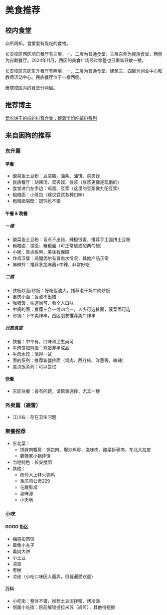 <script setup lang="ts">
import MemberCard from "/.vitepress/components/MemberCard.vue";
</script>

# 美食推荐

## 校内食堂

众所周知，食堂里有能吃的食物。

长安校区西区旭日餐厅有三层，一、二层为普通食堂，三层东侧为民族食堂，西侧为自助餐厅。2024年11月，西区的美食广场经过修整也已重新开放一楼。

长安校区东区东升餐厅有两层，一、二层为普通食堂，建筑三、四层为创业中心和教师活动中心。民族餐厅位于一楼西侧。

雁塔校区内的食堂分两层。

## 推荐博主

<MemberCard
  name="爱吃饼干的喵"
  avatarType="url"
  avatarName="https://p3-pc.douyinpic.com/img/aweme-avatar/tos-cn-avt-0015_6f3907e1033e723af12925e04b7e3ff0~c5_300x300.jpeg"
  linkText="抖音主页"
  link="https://www.douyin.com/user/MS4wLjABAAAAhdyOaI6Uf0hSGbxUVCyf0Eusd3WI6LIHdPIxURqkOeQ" />

[爱吃饼干的喵的抖音合集：跟着学姐吃邮电系列](https://www.iesdouyin.com/share/mix/detail/7366461662573889588/)

## 来自困狗的推荐

### 东升篇

#### 早餐

- 酸菜鱼土豆粉：豆腐脑、油条、油饼、菜夹馍
- 民族餐厅：胡辣汤、菜夹馍、豆浆（豆浆更像是现磨的）
- 食堂进门左手边：鸡蛋、豆浆（这里的豆浆像九阳豆浆）
- 粗粮面：小笼包（建议尝试各种口味）
- 粗粮面隔壁：馄饨也不错

#### 午餐 & 晚餐

##### 一楼

- 酸菜鱼土豆粉：盲点不出错，辣椒很香，推荐手工面拼土豆粉
- 粗粮面：凉面、粗粮面（可正常放或加两勺醋）
- 小锅：盲点系列，美味有保障
- 炸鸡汉堡：鸡腿偶尔有冒血水情况，其他产品正常
- 麻辣拌：推荐多加麻酱+中辣，非常好吃

##### 二楼

- 铁板炒面/炒饭：好吃但油大，推荐老干妈牛肉炒饭
- 重庆小面：盲点不出错
- 咖喱饭：味道尚可，看个人口味
- 中间的面：推荐三合一或四合一，人少可选扯面，菠菜面可选
- 砂锅：下午卖炸串，西区朋友推荐美广炸串

##### 民族食堂

- 快餐：中午有，口味和卫生尚可
- 牛肉饼加鸡蛋：鸡蛋非半成品
- 牛肉水饺：值得一试
- 面的系列：推荐新疆拌面（鸡肉、西红柿、洋葱等，微辣）
- 盖浇饭系列：可以尝试

#### 快餐

- 东区快餐：各有问题，请慎重选择，尤其一楼

### 外卖篇（避雷）

- 江川右：存在卫生问题

### 聚餐推荐

- 东北菜：
  - 馋胖肉蟹煲：锅包肉、爆炒鸡胗、滋味肉、酸菜拆骨肉、东北大拉皮
  - 葳薇家小锅烀饼
- 当地特色：长安搅团
- 其他：
  - 陕师大上林火锅鸡
  - 重庆鸡公煲229
  - 花雕醉鸡
  - 渝味源
  - 小天地

### 小吃

#### GOGO 街区

- 梅菜扣肉饼
- 章鱼小丸子
- 熏肉大饼
- 小土豆
- 凉菜
- 枣糕
- 凉皮（小吃口味因人而异，但普遍受欢迎）

#### 万科

- 小吃街：整体不错，推荐土豆泥拌粉、烤冷面
- 侧面小吃街：目前解锁提拉米苏（尚可），其他待挖掘
